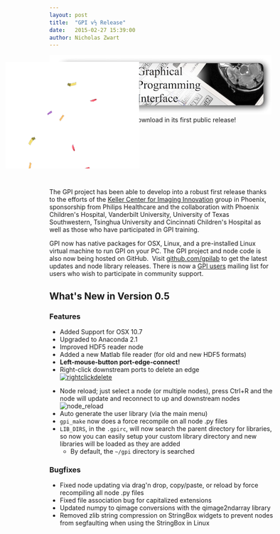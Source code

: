 ```yaml
---
layout: post
title:  "GPI v½ Release"
date:   2015-02-27 15:39:00
author: Nicholas Zwart
---
```


<span class="image featured"><img src="/images/banner_v05.jpg" alt=""></span>
GPI v0.5 is now available for download in its first public release!

<div style="display: block; margin-left: auto; margin-right: auto; position: relative; width: 100%; height: 100px;">
<div id="image1_ban" style="position: relative; top: 0px; left: 0px; padding: 10px;"><img class="noborder aligncenter size-medium wp-image-5" src="http://gpilab.com/wp-content/uploads/2014/09/logo-300x113.png" alt="logo" width="300" height="113" /></div>
<div id="image2_conf" style="background: none repeat scroll 0% 0% transparent; outline: medium none; text-align: center; vertical-align: middle; position: relative; top: -200px; left: -200px; z-index: 2; padding: 10px;"><img class="noborder aligncenter size-medium wp-image-324" src="/images/confetti.gif" alt="confetti" width="300" /></div>
</div>
&nbsp;

The GPI project has been able to develop into a robust first release thanks to
the efforts of the <a
href="https://github.com/gpilab/core-nodes/blob/develop/AUTHORS"
target="_blank">Keller Center for Imaging Innovation</a> group in Phoenix,
sponsorship from Philips Healthcare and the collaboration with Phoenix
Children's Hospital, Vanderbilt University, University of Texas Southwestern,
Tsinghua University and Cincinnati Children's Hospital as well as those who
have participated in GPI training.

GPI now has native packages for OSX, Linux, and a pre-installed Linux virtual
machine to run GPI on your PC. The GPI project and node code is also now being
hosted on GitHub.  Visit <a href="http://github.com/gpilab"
target="_blank">github.com/gpilab</a> to get the latest updates and node
library releases. There is now a <a
href="http://gpilab.com/mailman/listinfo/gpi-users_gpilab.com"
target="_blank">GPI users</a> mailing list for users who wish to participate in
community support.

## What's New in Version 0.5

### Features

<ul>
    <li>Added Support for OSX 10.7</li>
    <li>Upgraded to Anaconda 2.1</li>
    <li>Improved HDF5 reader node</li>
    <li>Added a new Matlab file reader (for old and new HDF5 formats)</li>
    <li><strong>Left-mouse-button port-edge-connect!</strong></li>
    <li>Right-click downstream ports to delete an edge <br><a href="http://gpilab.com/wp-content/uploads/2015/02/rightclickdelete.gif"><img class=" size-full wp-image-184 aligncenter" src="http://gpilab.com/wp-content/uploads/2015/02/rightclickdelete.gif" alt="rightclickdelete" width="244" height="202" /></a><br></li>
</ul>
<ul>
    <li>Node reload; just select a node (or multiple nodes), press Ctrl+R and the node will update and reconnect to up and downstream nodes<br><img class="alignnone size-full wp-image-182 aligncenter" src="http://gpilab.com/wp-content/uploads/2015/02/node_reload.gif" alt="node_reload" width="262" height="212" /><br></li>
    <li>Auto generate the user library (via the main menu)</li>
    <li><code>gpi_make</code> now does a force recompile on all node .py files</li>
    <li><code>LIB_DIRS</code>, in the <code>.gpirc</code>, will now search the parent directory for libraries, so now you can easily setup your custom library directory and new libraries will be loaded as they are added
<ul>
    <li>By default, the <code>~/gpi</code> directory is searched</li>
</ul>
</li>
</ul>

### Bugfixes

<ul>
    <li>Fixed node updating via drag'n drop, copy/paste, or reload by force recompiling all node .py files</li>
    <li>Fixed file association bug for capitalized extensions</li>
    <li>Updated numpy to qimage conversions with the qimage2ndarray library</li>
    <li>Removed zlib string compression on StringBox widgets to prevent nodes from segfaulting when using the StringBox in Linux</li>
</ul>
<p style="text-align: center;"></p>
